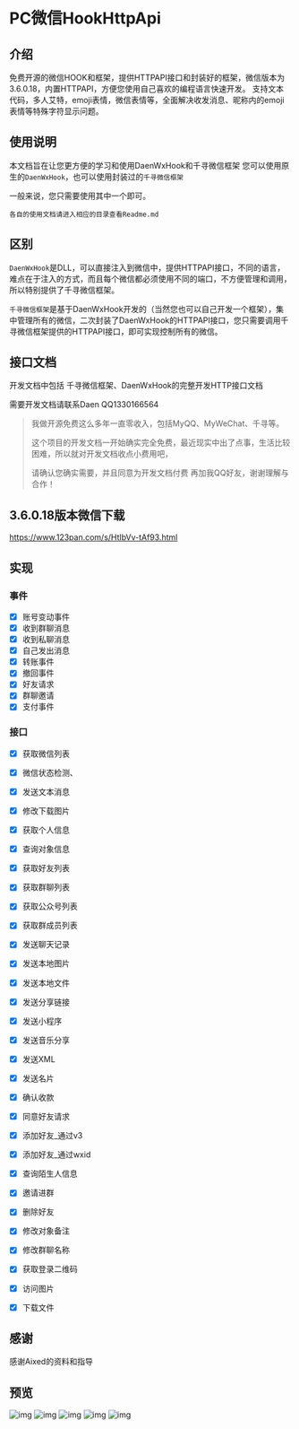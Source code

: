 # PC微信HookHttpApi

## 介绍
免费开源的微信HOOK和框架，提供HTTPAPI接口和封装好的框架，微信版本为3.6.0.18，内置HTTPAPI，方便您使用自己喜欢的编程语言快速开发。
支持文本代码，多人艾特，emoji表情，微信表情等，全面解决收发消息、昵称内的emoji表情等特殊字符显示问题。

## 使用说明

本文档旨在让您更方便的学习和使用DaenWxHook和千寻微信框架
您可以使用原生的`DaenWxHook`，也可以使用封装过的`千寻微信框架`

一般来说，您只需要使用其中一个即可。

`各自的使用文档请进入相应的目录查看Readme.md`

## 区别

`DaenWxHook`是DLL，可以直接注入到微信中，提供HTTPAPI接口，不同的语言，难点在于注入的方式，而且每个微信都必须使用不同的端口，不方便管理和调用，所以特别提供了千寻微信框架。

`千寻微信框架`是基于DaenWxHook开发的（当然您也可以自己开发一个框架），集中管理所有的微信，二次封装了DaenWxHook的HTTPAPI接口，您只需要调用千寻微信框架提供的HTTPAPI接口，即可实现控制所有的微信。


## 接口文档

开发文档中包括 千寻微信框架、DaenWxHook的完整开发HTTP接口文档

需要开发文档请联系Daen QQ1330166564



> 我做开源免费这么多年一直零收入，包括MyQQ、MyWeChat、千寻等。
> 
> 这个项目的开发文档一开始确实完全免费，最近现实中出了点事，生活比较困难，所以就对开发文档收点小费用吧，
> 
> 请确认您确实需要，并且同意为开发文档付费 再加我QQ好友，谢谢理解与合作！



## 3.6.0.18版本微信下载
https://www.123pan.com/s/HtlbVv-tAf93.html

## 实现

### 事件

- [x] 账号变动事件
- [x] 收到群聊消息
- [x] 收到私聊消息
- [x] 自己发出消息
- [x] 转账事件
- [x] 撤回事件
- [x] 好友请求
- [x] 群聊邀请
- [x] 支付事件

### 接口

- [x] 获取微信列表
- [x] 微信状态检测、
- [x] 发送文本消息
- [x] 修改下载图片
- [x] 获取个人信息
- [x] 查询对象信息
- [x] 获取好友列表
- [x] 获取群聊列表
- [x] 获取公众号列表
- [x] 获取群成员列表
- [x] 发送聊天记录
- [x] 发送本地图片
- [x] 发送本地文件
- [x] 发送分享链接
- [x] 发送小程序
- [x] 发送音乐分享
- [x] 发送XML
- [x] 发送名片
- [x] 确认收款
- [x] 同意好友请求
- [x] 添加好友_通过v3
- [x] 添加好友_通过wxid
- [x] 查询陌生人信息
- [x] 邀请进群
- [x] 删除好友
- [x] 修改对象备注
- [x] 修改群聊名称
- [x] 获取登录二维码
- [x] 访问图片
- [x] 下载文件


## 感谢

感谢Aixed的资料和指导

## 预览

![img](https://www.apifox.cn/api/v1/projects/467052/resources/348154/image-preview)
![img](https://api.apifox.com/api/v1/projects/3618667/resources/419018/image-preview)
![img](https://www.apifox.cn/api/v1/projects/467052/resources/348156/image-preview)
![img](https://www.apifox.cn/api/v1/projects/467052/resources/348157/image-preview)
![img](https://www.apifox.cn/api/v1/projects/467052/resources/348158/image-preview)